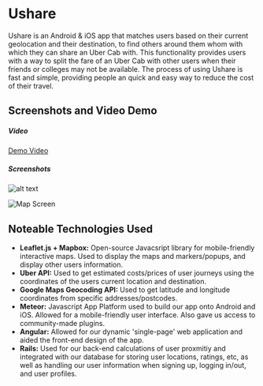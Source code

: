 # Ushare

Ushare is an Android & iOS app that matches users based on their current
geolocation and their destination, to find others around them whom with which
they can share an Uber Cab with. This functionality provides users with a way to
split the fare of an Uber Cab with other users when their friends or colleges
may not be available. The process of using Ushare is fast and simple, providing
people an quick and easy way to reduce the cost of their travel.

## Screenshots and Video Demo

##### Video

[Demo Video](https://www.youtube.com/watch?v=nDIyEtmbVWE)

##### Screenshots

![alt text](http://imgur.com/NXG7qcK.jpg "Login Screen")

![Map Screen](http://imgur.com/h1o00vg.jpg "Map Screen")

## Noteable Technologies Used

- **Leaflet.js + Mapbox:** Open-source Javacsript library for mobile-friendly
  interactive maps. Used to display the maps and markers/popups, and
  display other users information.
- **Uber API:** Used to get estimated costs/prices of user journeys using the
  coordinates of the users current location and destination.
- **Google Maps Geocoding API:** Used to get latitude and longitude coordinates from
  specific addresses/postcodes.
- **Meteor:** Javascript App Platform used to build our app onto Android and iOS.
  Allowed for a mobile-friendly user interface. Also gave us access to
  community-made plugins.
- **Angular:** Allowed for our dynamic 'single-page' web application and aided the
  front-end design of the app.
- **Rails:** Used for our back-end calculations of user proxmitiy and integrated
  with our database for storing user locations, ratings, etc, as well as
  handling our user information when signing up, logging in/out, and user
  profiles.




